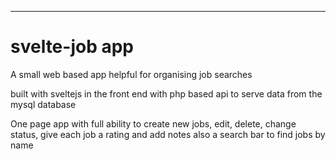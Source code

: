 

---

# svelte-job app

A small web based app helpful for organising job searches

built with sveltejs in the front end with php based api to serve data from the mysql database

One page app with full ability to create new jobs, edit, delete, change status, give each job a rating and add notes also a search bar to find jobs by name
